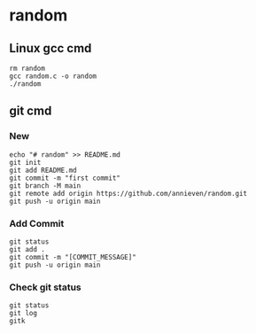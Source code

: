 # random

## Linux gcc cmd
	rm random
	gcc random.c -o random
	./random

## git cmd

### New
	echo "# random" >> README.md
	git init
	git add README.md
	git commit -m "first commit"
	git branch -M main
	git remote add origin https://github.com/annieven/random.git
	git push -u origin main

### Add Commit
	git status
	git add .
	git commit -m "[COMMIT_MESSAGE]"
	git push -u origin main

### Check git status
	git status
	git log
	gitk
